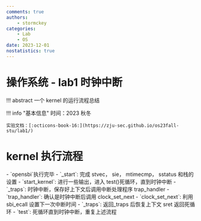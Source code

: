 ```yaml
---
comments: true
authors:
    - stormckey
categories:
    - Lab
    - OS
date: 2023-12-01
nostatistics: true
---
```


# 操作系统 - lab1 时钟中断

!!! abstract
    一个 kernel 的运行流程总结

<!-- more -->

!!! info "基本信息"
    时间：2023 秋冬

    实验文档：[:octicons-book-16:](https://zju-sec.github.io/os23fall-stu/lab1/)

# kernel 执行流程

<div class="annotate" markdown>
- `opensbi`执行完毕
- `_start`: 完成 stvec， sie， mtimecmp， sstatus 和栈的设置
- `start_kernel`: 进行一些输出，进入 test()死循环，直到时钟中断
- `_traps`: 时钟中断，保存好上下文后调用中断处理程序 trap_handler
- `trap_handler`: 确认是时钟中断后调用 clock_set_next
- `clock_set_next`: 利用 sbi_ecall 设置下一次中断时间
- `_traps`: 返回_traps 后恢复上下文 sret 返回死循环
- `test`: 死循环直到时钟中断，重复上述流程
</div>

$\qquad\qquad\qquad\qquad\qquad\qquad\qquad\qquad\qquad\qquad\qquad\qquad\qquad\qquad\qquad\qquad\qquad\qquad\qquad\qquad\qquad$